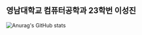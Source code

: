 ## 영남대학교 컴퓨터공학과 23학번 이성진
![Anurag's GitHub stats](https://github-readme-stats.vercel.app/api?username=SeongJiness&show_icons=true&theme=radical)
